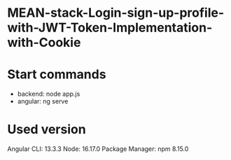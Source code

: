 # MEAN-stack-Login-sign-up-profile-with-JWT-Token-Implementation-with-Cookie

# Start commands
 * backend: node app.js
 * angular: ng serve

# Used version
  Angular CLI: 13.3.3
  Node: 16.17.0
  Package Manager: npm 8.15.0
